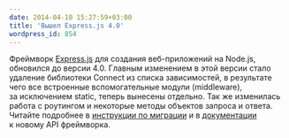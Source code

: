 ```yaml
---
date: 2014-04-10 15:27:59+03:00
title: 'Вышел Express.js 4.0'
wordpress_id: 854
---
```


Фреймворк [Express.js](http://expressjs.com/) для создания веб-приложений на Node.js, обновился до версии 4.0. Главным изменением в этой версии стало удаление библиотеки Connect из списка зависимостей, в результате чего все встроенные вспомогательные модули (middleware), за исключением static, теперь вынесены отдельно. Так же изменилась работа с роутингом и некоторые методы объектов запроса и ответа. Читайте подробнее в [инструкции по миграции]( https://github.com/visionmedia/express/wiki/Migrating-from-3.x-to-4.x) и в [документации](http://expressjs.com/4x/api.html) к новому API фреймворка.
